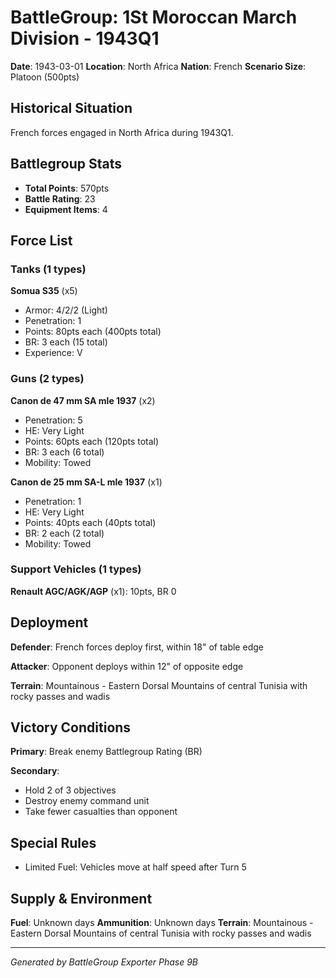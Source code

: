 # BattleGroup: 1St Moroccan March Division - 1943Q1

**Date**: 1943-03-01
**Location**: North Africa
**Nation**: French
**Scenario Size**: Platoon (500pts)

## Historical Situation

French forces engaged in North Africa during 1943Q1.

## Battlegroup Stats

- **Total Points**: 570pts
- **Battle Rating**: 23
- **Equipment Items**: 4

## Force List

### Tanks (1 types)

**Somua S35** (x5)
- Armor: 4/2/2 (Light)
- Penetration: 1
- Points: 80pts each (400pts total)
- BR: 3 each (15 total)
- Experience: V

### Guns (2 types)

**Canon de 47 mm SA mle 1937** (x2)
- Penetration: 5
- HE: Very Light
- Points: 60pts each (120pts total)
- BR: 3 each (6 total)
- Mobility: Towed

**Canon de 25 mm SA-L mle 1937** (x1)
- Penetration: 1
- HE: Very Light
- Points: 40pts each (40pts total)
- BR: 2 each (2 total)
- Mobility: Towed

### Support Vehicles (1 types)

**Renault AGC/AGK/AGP** (x1): 10pts, BR 0

## Deployment

**Defender**: French forces deploy first, within 18" of table edge

**Attacker**: Opponent deploys within 12" of opposite edge

**Terrain**: Mountainous - Eastern Dorsal Mountains of central Tunisia with rocky passes and wadis

## Victory Conditions

**Primary**: Break enemy Battlegroup Rating (BR)

**Secondary**:
- Hold 2 of 3 objectives
- Destroy enemy command unit
- Take fewer casualties than opponent

## Special Rules

- Limited Fuel: Vehicles move at half speed after Turn 5

## Supply & Environment

**Fuel**: Unknown days
**Ammunition**: Unknown days
**Terrain**: Mountainous - Eastern Dorsal Mountains of central Tunisia with rocky passes and wadis

---

*Generated by BattleGroup Exporter Phase 9B*
